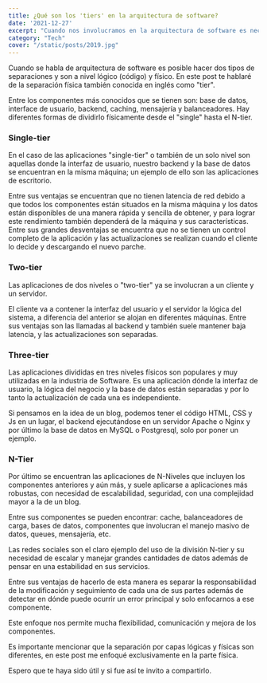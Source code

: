```yaml
---
title: ¿Qué son los 'tiers' en la arquitectura de software?
date: '2021-12-27'
excerpt: "Cuando nos involucramos en la arquitectura de software es necesario saber como vamos a dividir los diferentes posibles componentes que tendrá nuestra aplicación, en el siguiente post te comparto los 'tiers' más conocidos"
category: "Tech"
cover: "/static/posts/2019.jpg"
---
```


Cuando se habla de arquitectura de software es posible hacer dos tipos de separaciones y son a nivel lógico (código) y físico. En este post te hablaré de la separación física también conocida en inglés como "tier".

Entre los componentes más conocidos que se tienen son: base de datos, interface de usuario, backend, caching, mensajería y balanceadores. Hay diferentes formas de dividirlo físicamente desde el "single" hasta el N-tier.

### Single-tier

En el caso de las aplicaciones "single-tier" o también de un solo nivel son aquellas donde la interfaz de usuario, nuestro backend y la base de datos se encuentran en la misma máquina; un ejemplo de ello son las aplicaciones de escritorio.

Entre sus ventajas se encuentran que no tienen latencia de red debido a que todos los componentes están situados en la misma máquina y los datos están disponibles de una manera rápida y sencilla de obtener, y para lograr este rendimiento también dependerá de la máquina y sus características. Entre sus grandes desventajas se encuentra que no se tienen un control completo de la aplicación y las actualizaciones se realizan cuando el cliente lo decide y descargando el nuevo parche.


### Two-tier

Las aplicaciones de dos niveles o "two-tier" ya se involucran a un cliente y un servidor. 

El cliente va a contener la interfaz del usuario y el servidor la lógica del sistema, a diferencia del anterior se alojan en diferentes máquinas. Entre sus ventajas son las llamadas al backend y también suele mantener baja latencia, y las actualizaciones son separadas.

### Three-tier

Las aplicaciones divididas en tres niveles físicos son populares y muy utilizadas en la industria de Software. Es una aplicación dónde la interfaz de usuario, la lógica del negocio y la base de datos están separadas y por lo tanto la actualización de cada una es independiente. 

Si pensamos en la idea de un blog, podemos tener el código HTML, CSS y Js en un lugar, el backend ejecutándose en un servidor Apache o Nginx y por último la base de datos en MySQL o Postgresql, solo por poner un ejemplo. 

### N-Tier

Por último se encuentran las aplicaciones de N-Niveles que incluyen los componentes anteriores y aún más, y suele aplicarse a aplicaciones más robustas, con necesidad de escalabilidad, seguridad, con una complejidad mayor a la de un blog.

Entre sus componentes se pueden encontrar: cache, balanceadores de carga, bases de datos, componentes que involucran el manejo masivo de datos, queues, mensajería, etc.

Las redes sociales son el claro ejemplo del uso de la división N-tier y su necesidad de escalar y manejar grandes cantidades de datos además de pensar en una estabilidad en sus servicios.

Entre sus ventajas de hacerlo de esta manera es separar la responsabilidad de la modificación y seguimiento de cada una de sus partes además de detectar en dónde puede ocurrir un error principal y solo enfocarnos a ese componente.

Este enfoque nos permite mucha flexibilidad, comunicación y mejora de los componentes.

Es importante mencionar que la separación por capas lógicas y físicas son diferentes, en este post me enfoqué exclusivamente en la parte física. 

Espero que te haya sido útil y si fue así te invito a compartirlo.
